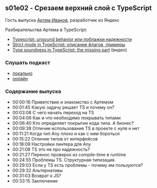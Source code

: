 s01e02 - Срезаем верхний слой с TypeScript
------------------------------------------

Гость выпуска [Артем Иванов](https://t.me/BuggyTheClown), разработчик из Яндекс


Разбирательства Артема в TypeScript:
* [Typescript: unsound behavior или поблажки надежности](https://m.habr.com/ru/post/492106/)
* [Strict mode in TypeScript: описание флагов, примеры](https://habr.com/ru/post/490970/)
* [Type soundness in TypeScript: the missing part](https://www.youtube.com/watch?v=5j2GrY5HBoI) (видео)

### Слушать подкаст

* [локально](./ufostation-s01e02.mp3)
* [онлайн](https://anchor.fm/ufostation/episodes/s01e02-------TypeScript-e13ip3k)

### Содержание выпуска

- 00:00:16 Приветствие и знакомство с Артемом
- 00:01:45 Какую задачу решает TS и почему он?
- 00:03:08 С чего начать переход на TS
- 00:04:06 Как и что необходимо покрывать типами
- 00:06:40 Кто определяет покрытие кода типа. А бизнес?
- 00:09:38 Отличие использования TS в проекте с нуля и нет
- 00:11:21 Когда тип Any плохо и как с ним бороться
- 00:15:22 Отличие типов от интерфейсов
- 00:18:09 Настройки линтера для Any
- 00:21:08 TS это не про надежность?
- 00:21:27 Перенос проверок из compile-time в runtime
- 00:24:55 Проблемы TS. Структурная типизация.
- 00:29:03 Если у TS есть проблемы - почему им пользуются?
- 00:29:32 Альтернативы
- 00:31:03 Возврат к JS?
- 00:33:15 Заключение
